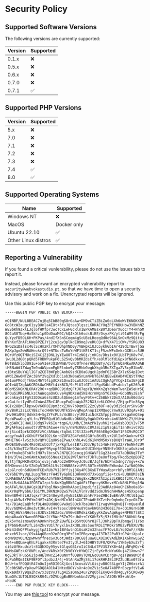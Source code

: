 # Security Policy

## Supported Software Versions

The following versions are currently supported:

| Version | Supported          |
| ------- | ------------------ |
| 0.1.x   | :x:                |
| 0.5.x   | :x:                |
| 0.6.x   | :x:                |
| 0.7.0   | :x:                |
| 0.7.1   | :white_check_mark: |

## Supported PHP Versions

| Version | Supported          |
| ------- | ------------------ |
| 5.x     | :x:                |
| 7.0     | :x:                |
| 7.1     | :x:                |
| 7.2     | :x:                |
| 7.3     | :x:                |
| 7.4     | :white_check_mark: |
| 8.0     | :white_check_mark: |


## Supported Operating Systems

| Name    | Supported          |
| ------- | ------------------ |
| Windows NT | :x:             |
| MacOS | Docker only |
| Ubuntu 22.10 | :white_check_mark: |
| Other Linux distros | :white_check_mark: |


## Reporting a Vulnerability

If you found a critical vunlerability, please do not use the Issues tab to report it.

Instead, please forward an encrypted vulnerability report to ``security@webvokestudio.pt``, so that we have time to open a security advisory and work on a fix.
Unencrypted reports will be ignored.

Use this public PGP key to encrypt your message:

    -----BEGIN PGP PUBLIC KEY BLOCK-----

    mQINBF/NUL8BEAC7njBq5IbB80qS8rGaAw+DM9wCTiZBiZu0oLXh6oW/E6NOKX5D
    Gd8tcW2auqcO1syBUnla4E8t+3fuJQtee3lgszLKRKACYOqZPIYNBUHbw3VBNhNZ
    WESbKh9JxlLJql6fHMfpr3wcTCxLwFGcRln1EPKAMBsxB0YJDeorXuoCTY4+NhGM
    8O2aS8Tbq+HxSkhz1p0DdOuaM9C/kQJkOth6sdsBiBE/OsyzPK/yti91WM9fB/Fg
    QuYyzFD5OL6H+PKPas/4ndIfXSnSCeqm4gScUBeLReeqQd0o96ALSnOxMz9Qit4j
    BYhKxfZnAFiKWeBPZEJY12cu2gv3plkdE89mqJveRUCQ+dfVX471iCW+/YSRGU83
    9PG2a1Dalsx46lScHm2RlrXFhUhpVND0y7VBHpKiUJCoykhGbIAr429dITBw7jGa
    FAKpJgm2wWRAHeokrQ9l+NTUosTwRoYeWF1tKElKT1sjF5zuWFxOekzGXBtzcSUH
    HQrUfzOQTMUciSZ4CjZjDNL1yYEwUOTr4IzNOj/jmKCo/Dbsix9V1LbTPjK8vP4l
    jwLOL2dG0jpQRd5FRBWPukpF6LS25vQv0bMRZdsCfh/eOlMldfdiGpx8fN6dkxvm
    H0TBdZklp3U91u+ooVIeF3Q1NWmB/tvNJOfFnerHOpDBTy/q5fpT6QaMkwARAQAB
    tH5NaWd1ZWwgTm9ndWVpcmEgKElnbm9yZSBhbGwgbXkgb3RoZXIga2V5cyB1bmRl
    ciBteSBuYW1lIGFuZCBlbWFpbCAobG9zdCB0aGUgcHJpdmF0ZSBrZXlzKS4pIDxt
    aWd1ZWw0NTZAc3BhY2VqZXdlbC1ob3N0aW5nLmNvbT6JAlQEEwEKAD4WIQStTNAz
    Se1uoPMcdjTkUwCM6Yt4igUCX81QvwIbLwUJC0c1AAULCQgHAgYVCgkICwIEFgID
    AQIeAQIXgAAKCRDkUwCM6Yt4ikBCD/9sPlUItGT1tlFgdSdbLdPsdcb/lpK269zH
    0OoMSSKGKNL6RAY2R6++qdBRCC9jdzQFtJO7epYB/mWXnZqYcWemTwaKEW5eHr5E
    BFQuSiRREbNLkzCAWWqqaQnCuve4q9DXsWd5NiHcrmNgnSY6Zk6y+GdpQNyzEshf
    aCcnkaySIFgV33DDsa6s4zUDZulQbmeg1mfwyP0tv+CZ6Bbk72DxX/A10x00ddv1
    arGuLfctIydEcG7mAeAZBeCJEucpFuQbaWybZS2RX3/e6LCOWnt/ZHjqcFln36yq
    9GIx28BnElkpxwDV66R0EUpm3cxZ3Kv7bDqm5E2ZzCybOF+a8y3d15qIyrSHvGdr
    skVBmRi2zLxCYBEcTocHH0rG6UNTk55wvqMepAnnp12XMQoqCrmw9zUv92qAv+01
    lMv9H1AM8jUdkk5H+SgZYFcPL5/4cBEc/ylRKIuiNcKZAfppjdVnslXsgahmQSep
    PgcWPwwOujqYLfn/FPKRQuH1GUuNv0UzO6KUQy0gWkDYKrnks4n6lNWXiZY/HU+W
    KCgSWRCICHW8JJ8dg97vk6IurtqpG/LUMb/E3mAzPNIyuhK2r1wGOsb83iVIvF5M
    3KyAFhaqiwnudt7UXYN3A1we+rm/y/nBNx0GUuC8VJaLz1p9zqEiT1an0vivC92x
    m/jSicdIprkCDQRfzVC/ARAAq/tqXnL7JSt3ZaePLP86hE0gOK8mY1F5X9sRQCDT
    adqyfnwNIzXGhUFfSdIO2LKnrdZUFXZG4YeK6JG0fu8KdELs+2UlIx0KAokrwfK3
    zWHITN6+lvSz3ubVQMYCEgUK9eEPwa/XnhL4vEd61kMdM5OxYsBXQYlraWLJ0rOf
    ANQEXb0vm0c4RsO8IubOJT7jxPkgfLesIB7i3O3/Hptc54WHs97p22/Y6oNk42UV
    cJB/k3kqTCzfBzDcpmF9RyxpfEDUJAn9QWcxH2UC3kHpr9N5Hfv3Kh3bjaGukzn4
    sO+fmukqBTsW7cIMO7slbcsCVJN7QC2GcocgjGHXWVF1Gg234exTX7aDBGNq7TeY
    h1N/3lVeZom6ANtA3aOO55NuaXI9IGiW7lNnYcTJkTu3eUnfTpg/FkqdSzOpBOFZ
    Gyltjf8pMK0vQXbajov5j/wE/bz2eOPKwyJc0u3B/JqfE/EbPnx5dng7/mgv+x7u
    GSMOvovc4SrSZoDp5IWDk1L5s2CHNB88rziPFLB0Tkr6N9MnEWhv4wL7wfNdQ00s
    xJpGlrc0nSdGUmHFCExRUb7VIJ0Yfjsj3Xy4PCBXsDTYWusAbp+rbFycRMlGiANj
    cQYGbEYMyUqL2upg7kKzrFW45TyGpkE1QHkm0Od7JxGqgfiie+tcG+EUQKBMJsIN
    tLMAEQEAAYkEcgQYAQoAJhYhBK1M0DNJ7W6g8xx2NORTAIzpi3iKBQJfzVC/Ahsu
    BQkLRzUAAkAJEORTAIzpi3iKwXQgBBkBCgAdFiEEqncyNKRovrMCcN8NLPYbglMW
    xqAFAl/NUL8ACgkQLPYbglMWxqBmHhAApxjJmpdifzI23AdRAcO4oChE6ho0a85+
    nGXr0qPMySb6/1GiYML3WKNzK02wS7V8A1VlnYvdd3SdmJh9qhH4NAgs4SXxpenp
    hEw48M+h7LHJlqkrftHC540eyNlyVyN31kNhibhFrF5eZ9BcIwERrAR4MClG1gwI
    bJqiAk5wlYP6YmJHVI+4DKjN+dMCn301hXUCTPoAdHfKTztMe9qhmbgZcyeOkZOr
    Ya/7D1AqEaQhfcfOL4mBUdH86GVw9o58Ock7baQHoYlIrwgvW4qRvBjT+mQueHld
    J0v/GQM6widHe3vt3HL4vI4vTzoscl8MY4u8YCmvkWGh343G6Ei7m+cQ19GrHSOR
    8rMZjHbYaNHstscBJDVx19EZaGc/AV6w38MdkiXbKyyKkZuvAqWkgs+NFRE7lBtI
    mNp40aakYNwnn0RP6Wz2LYRWcP5Zm79cUb8++CYK8h5Y5j53tlM8ihF58UhKL6rg
    zEk5vYoJzmswO9nA9nNnPscZhZUwfE1x8SVtOOhr8IFlJ3Kh2BpTXJbmqwj71Y6x
    pfP6GG4UmPzfLi64ZkvYU1l7nyxlbvJXd8LzBs5oofROiIYKQkrSMEZvPb8XUVNs
    cMz434hQFPtwkygjtpA1Io+bx1BV4wtnQ1GsaK2m32hacfF7OvL8iYq92uF//NUm
    mhxeh5Jso+/G9xAAqOBen92oFOrg3P+EkmIPRqvcgy4I3Tb22PaB3tGP4+iXpalc
    ocMVDzVOLM2pwMwnffnecGv3UotJWdz/80CG8juuwOLXOIsOVAdEbKIXGknwLGyZ
    V04+nBQLm+qKhLFigakx43Rmte7Fn3tydlJ+61DHBYtUF8/QRPw/1YN5ybXuZrTj
    ci6zUfHxuUczlr8GQhXDy95yvtGlqsGB1roIiCB4Ld7PV3S3YK8+4AjuNFqMQ/+K
    KNMsGWFzkXf8NPLe/AneVARsX0f2bV0YYcHYWQCZjrEyKrMcNYuK6uj4Z1Xmwn7f
    0gE3kjTPuG562jpHHElWHcZI40uNnYf0DBRyTQWLGqOuAVCDrg8+/gITBW98M3jd
    OuPu5RQmtIkF9BFDYl3pdbzJ/4j+StAnRuZMjSSi17okRHFJEL3FZ2LdBim073ra
    BCU+tufFOQUtR47mOuIjmRDI0GXjGcs1BcovaVViGisjwB0CSSLgnYIjZH6xsrA1
    ICc0bSNBvYpXewPGDQ8AO1k4lNtedDOY/sXr4o9xZVic5eOA740PPrEozpftV1wK
    UBxa9dXTy9qaZhcw/x38zVyJTLg4I5sOmG24u/ZPqOblEKyQwFdU4gLyF5CRGwDy
    5LmGVc1bTDL8SQXkRG4L/DZVbqgBxBKNonkbnJV2VpjzecfA3O8rHS+uAlQ=
    =hbUK
    -----END PGP PUBLIC KEY BLOCK-----


You may use [this tool](https://sela.io/pgp-en/) to encrypt your message.
